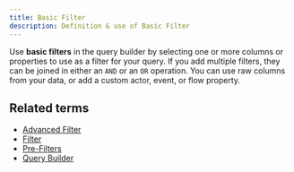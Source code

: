 ```yaml
---
title: Basic Filter 
description: Definition & use of Basic Filter 
---
```

Use **basic filters** in the query builder by selecting one or more columns or properties to use as a filter for your query. If you add multiple filters, they can be joined in either an `AND` or an `OR` operation. You can use raw columns from your data, or add a custom actor, event, or flow property. 

## Related terms

- [Advanced Filter](../advanced-filter)
- [Filter](../filters)
- [Pre-Filters](../pre-filters)
- [Query Builder](../query-builder)
